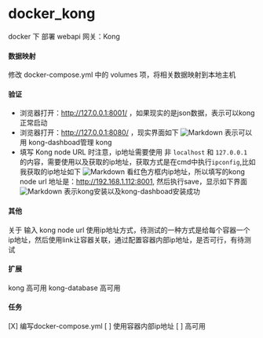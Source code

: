 # docker_kong
docker 下 部署 webapi 网关：Kong

#### 数据映射
修改 docker-compose.yml 中的 volumes 项，将相关数据映射到本地主机

#### 验证
* 浏览器打开：http://127.0.0.1:8001/ ，如果现实的是json数据，表示可以kong正常启动
* 浏览器打开：http://127.0.0.1:8080/ ，现实界面如下
![Markdown](http://i4.bvimg.com/599630/be18bcb6291e1d7a.png)
表示可以用 kong-dashboad管理 kong
* 填写 Kong node URL 时注意，ip地址需要使用 非 `localhost` 和 `127.0.0.1` 的内容，需要使用以及获取的ip地址，获取方式是在cmd中执行`ipconfig`,比如我获取的ip地址如下
![Markdown](http://i4.bvimg.com/599630/d049e9b5f064b8a2.png)
看红色方框内ip地址，所以填写的kong node url 地址是：http://192.168.1.112:8001, 然后执行save，显示如下界面
![Markdown](http://i4.bvimg.com/599630/011019614b25b08e.png)
表示kong安装以及kong-dashboad安装成功

#### 其他
关于 输入 kong node url 使用ip地址方式，待测试的一种方式是给每个容器一个ip地址，然后使用link让容器关联，通过配置容器内部ip地址，是否可行，有待测试

#### 扩展
kong 高可用
kong-database 高可用

#### 任务
[X] 编写docker-compose.yml
[ ] 使用容器内部ip地址
[ ] 高可用 

